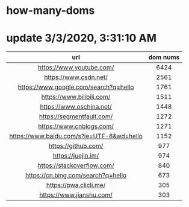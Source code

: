 # how-many-doms

# update 3/3/2020, 3:31:10 AM

url | dom nums
:-: | :-:
https://www.youtube.com/ | 6424
https://www.csdn.net/ | 2561
https://www.google.com/search?q=hello | 1761
https://www.bilibili.com/ | 1511
https://www.oschina.net/ | 1448
https://segmentfault.com/ | 1272
https://www.cnblogs.com/ | 1271
https://www.baidu.com/s?ie=UTF-8&wd=hello | 1152
https://github.com/ | 977
https://juejin.im/ | 974
https://stackoverflow.com/ | 840
https://cn.bing.com/search?q=hello | 673
https://pwa.clicli.me/ | 305
https://www.jianshu.com/ | 303
